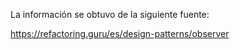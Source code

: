 La información se obtuvo de la siguiente fuente:

https://refactoring.guru/es/design-patterns/observer